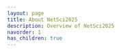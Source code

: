 ```yaml
---
layout: page
title: About NetSci2025
description: Overview of NetSci2025
navorder: 1
has_children: true
---
```

